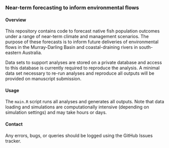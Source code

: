 ### Near-term forecasting to inform environmental flows

#### Overview

This repository contains code to forecast native fish population outcomes under
a range of near-term climate and management scenarios. The purpose of these 
forecasts is to inform future deliveries of environmental flows in the 
Murray-Darling Basin and coastal-draining rivers in south-eastern Australia.

Data sets to support analyses are stored on a private database and access to
this database is currently required to reproduce the analysis. A minimal
data set necessary to re-run analyses and reproduce all outputs will be
provided on manuscript submission.


#### Usage

The `main.R` script runs all analyses and generates all outputs. Note that
data loading and simulations are computationally intensive (depending on 
simulation settings) and may take hours or days.


#### Contact

Any errors, bugs, or queries should be logged using the GitHub Issues tracker.
